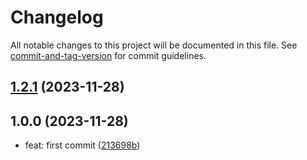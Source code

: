 # Changelog

All notable changes to this project will be documented in this file. See [commit-and-tag-version](https://github.com/absolute-version/commit-and-tag-version) for commit guidelines.

## [1.2.1](https://github.com/opendigitaleducation/ccreusat-bootstrap/compare/v1.0.1...v1.2.1) (2023-11-28)

## 1.0.0 (2023-11-28)

* feat: first commit ([213698b](https://github.com/opendigitaleducation/ccreusat-bootstrap/commit/213698b))
